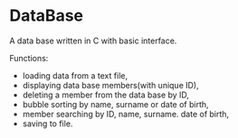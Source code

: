 # DataBase
A data base written in C with basic interface.

Functions:
- loading data from a text file,
- displaying data base members(with unique ID),
- deleting a member from the data base by ID,
- bubble sorting by name, surname or date of birth,
- member searching by ID, name, surname. date of birth,
- saving to file.


